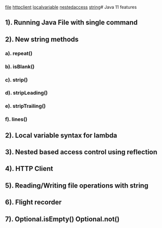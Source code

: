 [file](..%2F..%2F..%2F..%2F..%2F..%2F..%2F..%2Fjava_zero_to_hero%2Fjava-11%2Fsrc%2Fmain%2Fjava%2Fcom%2Fpool%2Ffile)
[httpclient](..%2F..%2F..%2F..%2F..%2F..%2F..%2F..%2Fjava_zero_to_hero%2Fjava-11%2Fsrc%2Fmain%2Fjava%2Fcom%2Fpool%2Fhttpclient)
[localvariable](..%2F..%2F..%2F..%2F..%2F..%2F..%2F..%2Fjava_zero_to_hero%2Fjava-11%2Fsrc%2Fmain%2Fjava%2Fcom%2Fpool%2Flocalvariable)
[nestedaccess](..%2F..%2F..%2F..%2F..%2F..%2F..%2F..%2Fjava_zero_to_hero%2Fjava-11%2Fsrc%2Fmain%2Fjava%2Fcom%2Fpool%2Fnestedaccess)
[string](..%2F..%2F..%2F..%2F..%2F..%2F..%2F..%2Fjava_zero_to_hero%2Fjava-11%2Fsrc%2Fmain%2Fjava%2Fcom%2Fpool%2Fstring)# Java 11 features

## 1). Running Java File with single command
## 2). New string methods
###     a). repeat()
###     b). isBlank()
###     c). strip()
###     d). stripLeading()
###     e). stripTrailing()
###     f). lines()
## 2). Local variable syntax for lambda
## 3). Nested based access control using reflection
## 4). HTTP Client
## 5). Reading/Writing file operations with string
## 6). Flight recorder
## 7). Optional.isEmpty() Optional.not()
